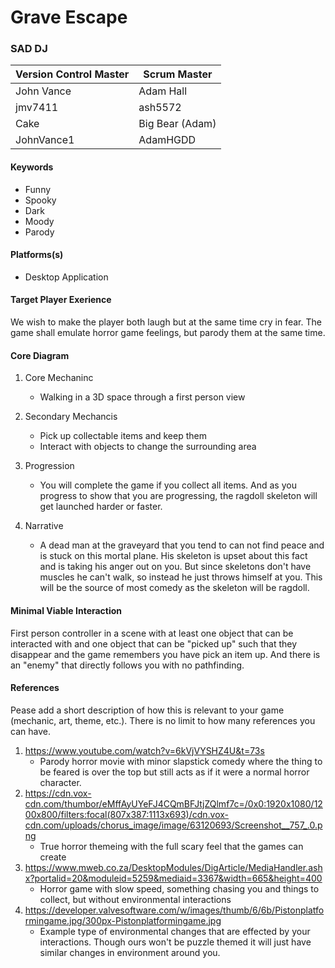 # Grave Escape

### SAD DJ

| Version Control Master | Scrum Master    |
| ---------------------- | --------------- |
| John Vance             | Adam Hall       |
| jmv7411                | ash5572         |
| Cake                   | Big Bear (Adam) |
| JohnVance1             | AdamHGDD        |

#### Keywords

-   Funny
-   Spooky
-   Dark
-   Moody
-   Parody

#### Platforms(s)

-   Desktop Application

#### Target Player Exerience

We wish to make the player both laugh but at the same time cry in fear. The game shall emulate horror game feelings, but parody them at the same time.

#### Core Diagram

1.  Core Mechaninc

    -   Walking in a 3D space through a first person view

2.  Secondary Mechancis

    -   Pick up collectable items and keep them
    -   Interact with objects to change the surrounding area


3.  Progression

    -   You will complete the game if you collect all items. And as you progress to show that you are progressing, the ragdoll skeleton will get launched harder or faster.

4.  Narrative

    -   A dead man at the graveyard that you tend to can not find peace and is stuck on this mortal plane. His skeleton is upset about this fact and is taking his anger out on you. But since skeletons don't have muscles he can't walk, so instead he just throws himself at you. This will be the source of most comedy as the skeleton will be ragdoll.

#### Minimal Viable Interaction

First person controller in a scene with at least one object that can be interacted with and one object that can be "picked up" such that they disappear and the game remembers you have pick an item up. And there is an "enemy" that directly follows you with  no pathfinding.

#### References

Pease add a short description of how this is relevant to your game (mechanic, art, theme, etc.). There is no limit to how many references you can have.

1.  https://www.youtube.com/watch?v=6kVjVYSHZ4U&t=73s
    -  Parody horror movie with minor slapstick comedy where the thing to be feared is over the top but still acts as if it were a normal horror character.
2.  https://cdn.vox-cdn.com/thumbor/eMffAyUYeFJ4CQmBFJtjZQlmf7c=/0x0:1920x1080/1200x800/filters:focal(807x387:1113x693)/cdn.vox-cdn.com/uploads/chorus_image/image/63120693/Screenshot__757_.0.png
    -  True horror themeing with the full scary feel that the games can create
3. https://www.mweb.co.za/DesktopModules/DigArticle/MediaHandler.ashx?portalid=20&moduleid=5259&mediaid=3367&width=665&height=400
    -  Horror game with slow speed, something chasing you and things to collect, but without environmental interactions
4.  https://developer.valvesoftware.com/w/images/thumb/6/6b/Pistonplatformingame.jpg/300px-Pistonplatformingame.jpg
    -  Example type of environmental changes that are effected by your interactions. Though ours won't be puzzle themed it will just have similar changes in environment around you.
